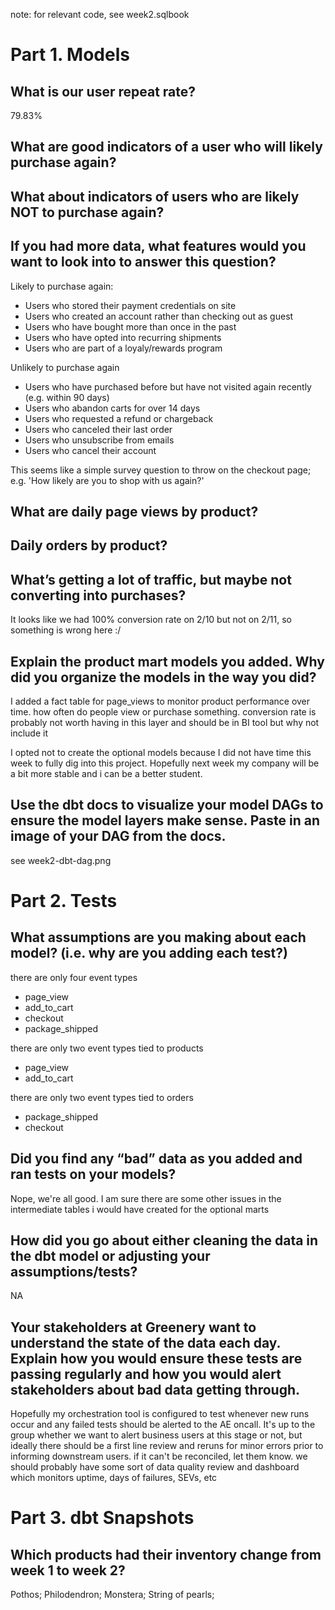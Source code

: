 note: for relevant code, see week2.sqlbook

# Part 1. Models
## What is our user repeat rate?
79.83%

## What are good indicators of a user who will likely purchase again? 
## What about indicators of users who are likely NOT to purchase again? 
## If you had more data, what features would you want to look into to answer this question?
Likely to purchase again:
- Users who stored their payment credentials on site
- Users who created an account rather than checking out as guest
- Users who have bought more than once in the past
- Users who have opted into recurring shipments
- Users who are part of a loyaly/rewards program

Unlikely to purchase again
- Users who have purchased before but have not visited again recently (e.g. within 90 days)
- Users who abandon carts for over 14 days
- Users who requested a refund or chargeback
- Users who canceled their last order
- Users who unsubscribe from emails
- Users who cancel their account

This seems like a simple survey question to throw on the checkout page; 
e.g. 'How likely are you to shop with us again?'

## What are daily page views by product? 
## Daily orders by product?
## What’s getting a lot of traffic, but maybe not converting into purchases?
It looks like we had 100% conversion rate on 2/10 but not on 2/11, so something is wrong here :/

## Explain the product mart models you added. Why did you organize the models in the way you did?
I added a fact table for page_views to monitor product performance over time. how often do people view or purchase something. conversion rate is probably not worth having in this layer and should be in BI tool but why not include it

I opted not to create the optional models because I did not have time this week to fully dig into this project. Hopefully next week my company will be a bit more stable and i can be a better student.

## Use the dbt docs to visualize your model DAGs to ensure the model layers make sense. Paste in an image of your DAG from the docs.
see week2-dbt-dag.png

# Part 2. Tests 
## What assumptions are you making about each model? (i.e. why are you adding each test?)

there are only four event types
- page_view
- add_to_cart
- checkout
- package_shipped

there are only two event types tied to products
- page_view
- add_to_cart

there are only two event types tied to orders
- package_shipped
- checkout


## Did you find any “bad” data as you added and ran tests on your models? 
Nope, we're all good. I am sure there are some other issues in the intermediate tables i would have created for the optional marts

## How did you go about either cleaning the data in the dbt model or adjusting your assumptions/tests?
NA

## Your stakeholders at Greenery want to understand the state of the data each day. Explain how you would ensure these tests are passing regularly and how you would alert stakeholders about bad data getting through.
Hopefully my orchestration tool is configured to test whenever new runs occur and any failed tests should be alerted to the AE oncall. It's up to the group whether we want to alert business users at this stage or not, but ideally there should be a first line review and reruns for minor errors prior to informing downstream users. if it can't be reconciled, let them know. we should probably have some sort of data quality review and dashboard which monitors uptime, days of failures, SEVs, etc

# Part 3. dbt Snapshots
## Which products had their inventory change from week 1 to week 2?
Pothos;
Philodendron;
Monstera;
String of pearls;